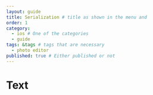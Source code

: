 ```yaml
---
layout: guide
title: Serialization # title as shown in the menu and 
order: 1
category: 
  - ios # One of the categories
  - guide
tags: &tags # tags that are necessary
  - photo editor 
published: true # Either published or not 
---
```



# Text